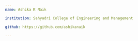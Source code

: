 ```yaml
---
name: Ashika K Naik

institution: Sahyadri College of Engineering and Management

github: https://github.com/ashikanaik

---
```

